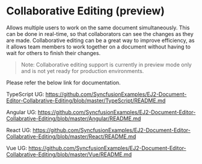 
# Collaborative Editing (preview)

Allows multiple users to work on the same document simultaneously. This can be done in real-time, so that collaborators can see the changes as they are made. Collaborative editing can be a great way to improve efficiency, as it allows team members to work together on a document without having to wait for others to finish their changes.

> Note: Collaborative editing support is currently in preview mode only and is not yet ready for production environments.

Please refer the below link for documentation.

TypeScript UG: https://github.com/SyncfusionExamples/EJ2-Document-Editor-Collabrative-Editing/blob/master/TypeScript/README.md

Angular UG: https://github.com/SyncfusionExamples/EJ2-Document-Editor-Collabrative-Editing/blob/master/Angular/README.md 

React UG: https://github.com/SyncfusionExamples/EJ2-Document-Editor-Collabrative-Editing/blob/master/React/README.md

Vue UG: https://github.com/SyncfusionExamples/EJ2-Document-Editor-Collabrative-Editing/blob/master/Vue/README.md